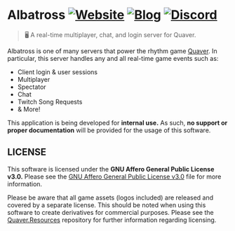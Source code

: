 # Albatross [![Website](https://img.shields.io/badge/Website-Visit-Green.svg)](https://quavergame.com) [![Blog](https://img.shields.io/badge/Blog-Read-blue.svg)](https://blog.quavergame.com) [![Discord](https://discordapp.com/api/guilds/354206121386573824/widget.png?style=shield)](https://discord.gg/quaver)

> 🖥️ A real-time multiplayer, chat, and login server for Quaver.

Albatross is one of many servers that power the rhythm game [Quaver](https://github.com/Quaver). In particular, this server handles any and all real-time game events such as: 

* Client login & user sessions
* Multiplayer
* Spectator
* Chat
* Twitch Song Requests
* & More!

This application is being developed for **internal use.** As such, **no support or proper documentation** will be provided for the usage of this software.

## LICENSE

This software is licensed under the **GNU Affero General Public License v3.0.** Please see the [GNU Affero General Public License v3.0](/LICENSE) file for more information.

Please be aware that all game assets (logos included) are released and covered by a separate license. This should be noted when using this software to create derivatives for commercial purposes. Please see the [Quaver.Resources](https://github.com/Quaver/Quaver.Resources) repository for further information regarding licensing.
